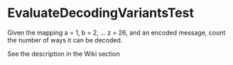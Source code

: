 # EvaluateDecodingVariantsTest

Given the mapping a = 1, b = 2, ... z = 26, and an encoded message, count the number of ways it can be decoded.

See the description in the Wiki section
